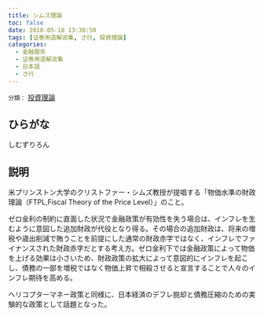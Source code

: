 ```yaml
---
title: シムズ理論
toc: false
date: 2018-05-18 13:30:50
tags: [证券用语解说集, さ行, 投資理論]
categories:
  - 金融服务
  - 证券用语解说集
  - 日本語
  - さ行
---
```


`分類：` [投資理論](/tags/投資理論/)

## ひらがな

しむずりろん

## 説明

米プリンストン大学のクリストファー・シムズ教授が提唱する「物価水準の財政理論（FTPL,Fiscal Theory of the Price Level）」のこと。

ゼロ金利の制約に直面した状況で金融政策が有効性を失う場合は、インフレを生むように意図した追加財政が代役となり得る。その場合の追加財政は、将来の増税や歳出削減で賄うことを前提にした通常の財政赤字ではなく、インフレでファイナンスされた財政赤字だとする考え方。ゼロ金利下では金融政策によって物価を上げる効果は小さいため、財政政策の拡大によって意図的にインフレを起こし、債務の一部を増税ではなく物価上昇で相殺させると宣言することで人々のインフレ期待を高める。

ヘリコプターマネー政策と同様に、日本経済のデフレ脱却と債務圧縮のための実験的な政策として話題となった。
